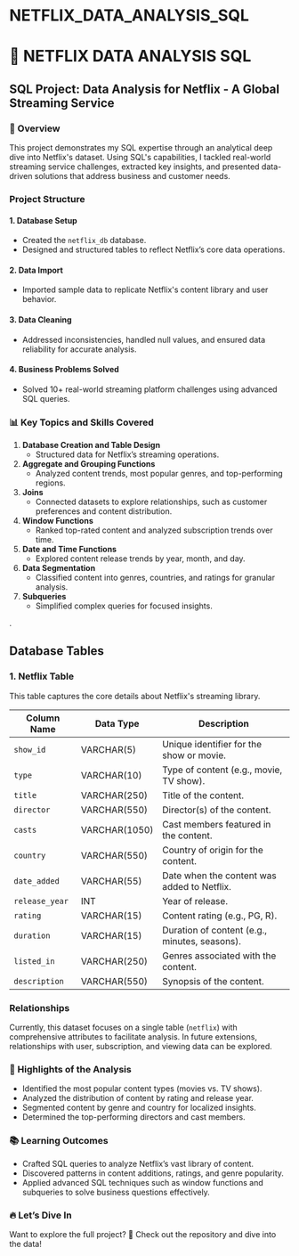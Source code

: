 # NETFLIX_DATA_ANALYSIS_SQL

# 🎥 NETFLIX DATA ANALYSIS SQL

## SQL Project: Data Analysis for Netflix - A Global Streaming Service

### 📜 Overview
This project demonstrates my SQL expertise through an analytical deep dive into Netflix's dataset. Using SQL's capabilities, I tackled real-world streaming service challenges, extracted key insights, and presented data-driven solutions that address business and customer needs.

###  Project Structure
#### 1. Database Setup
- Created the `netflix_db` database.
- Designed and structured tables to reflect Netflix’s core data operations.

#### 2. Data Import
- Imported sample data to replicate Netflix's content library and user behavior.

#### 3. Data Cleaning
- Addressed inconsistencies, handled null values, and ensured data reliability for accurate analysis.

#### 4. Business Problems Solved
- Solved 10+ real-world streaming platform challenges using advanced SQL queries.

### 📊 Key Topics and Skills Covered

1. **Database Creation and Table Design**
   - Structured data for Netflix’s streaming operations.
2. **Aggregate and Grouping Functions**
   - Analyzed content trends, most popular genres, and top-performing regions.
3. **Joins**
   - Connected datasets to explore relationships, such as customer preferences and content distribution.
4. **Window Functions**
   - Ranked top-rated content and analyzed subscription trends over time.
5. **Date and Time Functions**
   - Explored content release trends by year, month, and day.
6. **Data Segmentation**
   - Classified content into genres, countries, and ratings for granular analysis.
7. **Subqueries**
   - Simplified complex queries for focused insights.

.

## Database Tables

### 1. Netflix Table
This table captures the core details about Netflix's streaming library.

| Column Name    | Data Type     | Description                                   |
| -------------- | ------------- | --------------------------------------------- |
| `show_id`      | VARCHAR(5)    | Unique identifier for the show or movie.      |
| `type`         | VARCHAR(10)   | Type of content (e.g., movie, TV show).       |
| `title`        | VARCHAR(250)  | Title of the content.                         |
| `director`     | VARCHAR(550)  | Director(s) of the content.                   |
| `casts`        | VARCHAR(1050) | Cast members featured in the content.         |
| `country`      | VARCHAR(550)  | Country of origin for the content.            |
| `date_added`   | VARCHAR(55)   | Date when the content was added to Netflix.   |
| `release_year` | INT           | Year of release.                              |
| `rating`       | VARCHAR(15)   | Content rating (e.g., PG, R).                 |
| `duration`     | VARCHAR(15)   | Duration of content (e.g., minutes, seasons). |
| `listed_in`    | VARCHAR(250)  | Genres associated with the content.           |
| `description`  | VARCHAR(550)  | Synopsis of the content.                      |

### Relationships
Currently, this dataset focuses on a single table (`netflix`) with comprehensive attributes to facilitate analysis. In future extensions, relationships with user, subscription, and viewing data can be explored.

### 🚀 Highlights of the Analysis

- Identified the most popular content types (movies vs. TV shows).
- Analyzed the distribution of content by rating and release year.
- Segmented content by genre and country for localized insights.
- Determined the top-performing directors and cast members.

### 📚 Learning Outcomes

- Crafted SQL queries to analyze Netflix’s vast library of content.
- Discovered patterns in content additions, ratings, and genre popularity.
- Applied advanced SQL techniques such as window functions and subqueries to solve business questions effectively.

### 🔥 Let’s Dive In
Want to explore the full project?
📂 Check out the repository and dive into the data!
